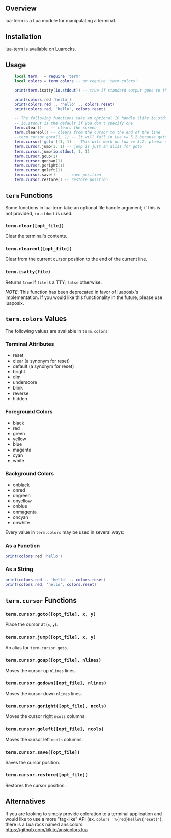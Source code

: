 Overview
--------

lua-term is a Lua module for manipulating a terminal.

Installation
------------

lua-term is available on Luarocks.

Usage
-----

```lua
    local term   = require 'term'
    local colors = term.colors -- or require 'term.colors'

    print(term.isatty(io.stdout)) -- true if standard output goes to the terminal

    print(colors.red 'hello')
    print(colors.red .. 'hello' .. colors.reset)
    print(colors.red, 'hello', colors.reset)

    -- The following functions take an optional IO handle (like io.stdout);
    -- io.stdout is the default if you don't specify one
    term.clear()    -- clears the screen
    term.cleareol() -- clears from the cursor to the end of the line
    --term.cursor.goto(1, 1) -- It will fail in Lua >= 5.2 because goto is a reserved word.
    term.cursor['goto'](1, 1) -- This will work on Lua >= 5.2, please use jump instead
    term.cursor.jump(1, 1) -- jump is just an alias for goto
    term.cursor.jump(io.stdout, 1, 1)
    term.cursor.goup(1)
    term.cursor.godown(1)
    term.cursor.goright(1)
    term.cursor.goleft(1)
    term.cursor.save()    -- save position
    term.cursor.restore() -- restore position
```

`term` Functions
--------------

Some functions in lua-term take an optional file handle argument; if this is
not provided, `io.stdout` is used.

### `term.clear([opt_file])`

Clear the terminal's contents.

### `term.cleareol([opt_file])`

Clear from the current cursor position to the end of the current line.

### `term.isatty(file)`

Returns `true` if `file` is a TTY; `false` otherwise.

*NOTE*: This function has been deprecated in favor of luaposix's implementation.
If you would like this functionality in the future, please use luaposix.

`term.colors` Values
------------------

The following values are available in `term.colors`:

### Terminal Attributes

  * reset
  * clear (a synonym for reset)
  * default (a synonym for reset)
  * bright
  * dim
  * underscore
  * blink
  * reverse
  * hidden

### Foreground Colors

  * black
  * red
  * green
  * yellow
  * blue
  * magenta
  * cyan
  * white

### Background Colors

  * onblack
  * onred
  * ongreen
  * onyellow
  * onblue
  * onmagenta
  * oncyan
  * onwhite

Every value in `term.colors` may be used in several ways:

### As a Function

```lua
print(colors.red 'hello')
```

### As a String

```lua
print(colors.red .. 'hello' .. colors.reset)
print(colors.red, 'hello', colors.reset)
```

`term.cursor` Functions
---------------------

### `term.cursor.goto([opt_file], x, y)`

Place the cursor at (`x`, `y`).

### `term.cursor.jump([opt_file], x, y)`

An alias for `term.cursor.goto`.

### `term.cursor.goup([opt_file], nlines)`

Moves the cursor up `nlines` lines.

### `term.cursor.godown([opt_file], nlines)`

Moves the cursor down `nlines` lines.

### `term.cursor.goright([opt_file], ncols)`

Moves the cursor right `ncols` columns.

### `term.cursor.goleft([opt_file], ncols)`

Moves the cursor left `ncols` columns.

### `term.cursor.save([opt_file])`

Saves the cursor position.

### `term.cursor.restore([opt_file])`

Restores the cursor position.

Alternatives
------------

If you are looking to simply provide coloration to a terminal application and would
like to use a more "tag-like" API (ex. `colors '%{red}hello%{reset}'`), there is a Lua rock
named ansicolors: https://github.com/kikito/ansicolors.lua
